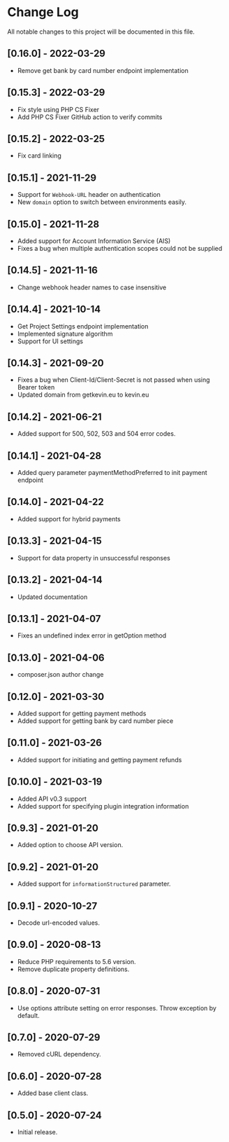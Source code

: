 # Change Log
All notable changes to this project will be documented in this file.

## [0.16.0] - 2022-03-29
- Remove get bank by card number endpoint implementation

## [0.15.3] - 2022-03-29
- Fix style using PHP CS Fixer
- Add PHP CS Fixer GitHub action to verify commits

## [0.15.2] - 2022-03-25
- Fix card linking

## [0.15.1] - 2021-11-29
- Support for `Webhook-URL` header on authentication
- New `domain` option to switch between environments easily.

## [0.15.0] - 2021-11-28
- Added support for Account Information Service (AIS)
- Fixes a bug when multiple authentication scopes could not be supplied

## [0.14.5] - 2021-11-16
- Change webhook header names to case insensitive

## [0.14.4] - 2021-10-14
- Get Project Settings endpoint implementation
- Implemented signature algorithm
- Support for UI settings

## [0.14.3] - 2021-09-20
- Fixes a bug when Client-Id/Client-Secret is not passed when using Bearer token
- Updated domain from getkevin.eu to kevin.eu

## [0.14.2] - 2021-06-21
- Added support for 500, 502, 503 and 504 error codes.

## [0.14.1] - 2021-04-28
- Added query parameter paymentMethodPreferred to init payment endpoint

## [0.14.0] - 2021-04-22
- Added support for hybrid payments

## [0.13.3] - 2021-04-15
- Support for data property in unsuccessful responses

## [0.13.2] - 2021-04-14
- Updated documentation

## [0.13.1] - 2021-04-07
- Fixes an undefined index error in getOption method

## [0.13.0] - 2021-04-06
- composer.json author change

## [0.12.0] - 2021-03-30
- Added support for getting payment methods
- Added support for getting bank by card number piece

## [0.11.0] - 2021-03-26
- Added support for initiating and getting payment refunds

## [0.10.0] - 2021-03-19
- Added API v0.3 support
- Added support for specifying plugin integration information

## [0.9.3] - 2021-01-20
- Added option to choose API version.

## [0.9.2] - 2021-01-20
- Added support for `informationStructured` parameter.

## [0.9.1] - 2020-10-27
- Decode url-encoded values.

## [0.9.0] - 2020-08-13
- Reduce PHP requirements to 5.6 version.
- Remove duplicate property definitions.

## [0.8.0] - 2020-07-31
- Use options attribute setting on error responses. Throw exception by default.

## [0.7.0] - 2020-07-29
- Removed cURL dependency.

## [0.6.0] - 2020-07-28
- Added base client class.

## [0.5.0] - 2020-07-24
- Initial release.
